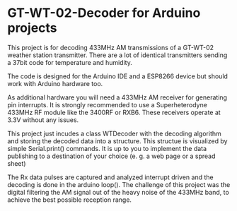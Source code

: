 # GT-WT-02-Decoder for Arduino projects

This project is for decoding 433MHz AM transmissions of a GT-WT-02 weather station transmitter.
There are a lot of identical transmitters sending a 37bit code for temperature and humidity.

The code is designed for the Arduino IDE and a ESP8266 device but should work with Arduino hardware too.

As additional hardware you will need a 433MHz AM receiver for generating pin interrupts.
It is strongly recommended to use a Superheterodyne 433MHz RF module like the 3400RF or RXB6.
These receivers operate at 3.3V without any issues.

This project just incudes a class WTDecoder with the decoding algorithm and storing the decoded
data into a structure. This structue is visualized by simple Serial.print() commands. It is up to
you to implement the data publishing to a destination of your choice (e. g. a web page or a spread sheet)

The Rx data pulses are captured and analyzed interrupt driven and the decoding is done in the arduino loop().
The challenge of this project was the digital filtering the AM signal out of the heavy noise of the 433MHz band,
to achieve the best possible reception range.
